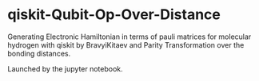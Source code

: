 # qiskit-Qubit-Op-Over-Distance

Generating Electronic Hamiltonian in terms of pauli matrices for molecular hydrogen with qiskit by BravyiKitaev and Parity Transformation over the bonding distances.

Launched by the jupyter notebook.
